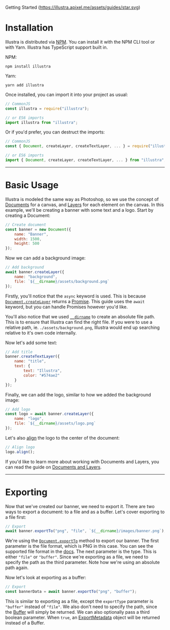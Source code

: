 Getting Started (https://illustra.apixel.me/assets/guides/star.svg)

# Installation

Illustra is distributed via [NPM](https://npm.org/package/illustra). You can install it with the NPM CLI tool or with Yarn. Illustra has TypeScript support built in.

NPM:
```
npm install illustra
```

Yarn:
```
yarn add illustra
```

Once installed, you can import it into your project as usual:

```js
// CommonJS
const illustra = require("illustra");

// or ES6 imports
import illustra from "illustra";
```

Or if you'd prefer, you can destruct the imports:

```js
// CommonJS
const { Document, createLayer, createTextLayer, ... } = require("illustra");

// or ES6 imports
import { Document, createLayer, createTextLayer, ... } from "illustra";
```

---

# Basic Usage

Illustra is modeled the same way as Photoshop, so we use the concept of [Documents](https://illustra.apixel.me/docs/classes/Document) for a canvas, and [Layers](https://illustra.apixel.me/docs/classes/Layer) for each element on the canvas. In this example, we'll be creating a banner with some text and a logo. Start by creating a Document:

```js
// Create document
const banner = new Document({
    name: "Banner",
    width: 1500,
    height: 500
});
```

Now we can add a background image:

```js
// Add background
await banner.createLayer({
    name: "background",
    file: `${__dirname}/assets/background.png`
});
```

Firstly, you'll notice that the `async` keyword is used. This is because [`Document.createLayer`](https://illustra.apixel.me/docs/classes/Document#createLayer) returns a [Promise](https://developer.mozilla.org/en-US/docs/Web/JavaScript/Reference/Global_Objects/Promise). This guide uses the `await` keyword, but you can handle Promises however you'd like.

You'll also notice that we used [`__dirname`](https://nodejs.org/docs/latest/api/modules.html#modules_dirname) to create an absolute file path. This is to ensure that Illustra can find the right file. If you were to use a relative path, ie. `./assets/background.png`, Illustra would end up searching relative to it's own code internally.

Now let's add some text:

```js
// Add title
banner.createTextLayer({
    name: "title",
    text: {
        text: "Illustra",
        color: "#574ae2"
    }
});
```

Finally, we can add the logo, similar to how we added the background image:

```js
// Add logo
const logo = await banner.createLayer({
    name: "logo",
    file: `${__dirname}/assets/logo.png`
});
```

Let's also [align](https://illustra.apixel.me/docs/classes/Layer#align) the logo to the center of the document:

```js
// Align logo
logo.align();
```

If you'd like to learn more about working with Documents and Layers, you can read the guide on [Documents and Layers](https://illustra.apixel.me/guide/documents-and-layers).

---

# Exporting

Now that we've created our banner, we need to export it. There are two ways to export a document: to a file and as a buffer. Let's cover exporting to a file first:

```js
// Export
await banner.exportTo("png", "file", `${__dirname}/images/banner.png`);
```

We're using the [`Document.exportTo`](https://illustra.apixel.me/docs/classes/Document#exportTo) method to export our banner. The first parameter is the file format, which is PNG in this case. You can see the supported file format in the [docs](https://illustra.apixel.me/docs/classes/Document#exportTo). The next parameter is the type. This is either `"file"` or `"buffer"`. Since we're exporting as a file, we need to specify the path as the third parameter. Note how we're using an absolute path again.

Now let's look at exporting as a buffer:

```js
// Export
const bannerData = await banner.exportTo("png", "buffer");
```

This is similar to exporting as a file, except the `exportType` parameter is `"buffer"` instead of `"file"`. We also don't need to specify the path, since the [Buffer](https://nodejs.org/api/buffer.html) will simply be returned. We can also optionally pass a third boolean parameter. When `true`, an [ExportMetadata](https://illustra.apixel.me/docs/interfaces/ExportMetadata) object will be returned instead of a Buffer.